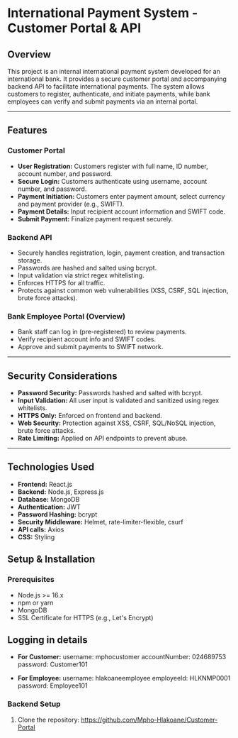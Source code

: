 # International Payment System - Customer Portal & API

## Overview

This project is an internal international payment system developed for an international bank. It provides a secure customer portal and accompanying backend API to facilitate international payments. The system allows customers to register, authenticate, and initiate payments, while bank employees can verify and submit payments via an internal portal.

---

## Features

### Customer Portal

- **User Registration:** Customers register with full name, ID number, account number, and password.
- **Secure Login:** Customers authenticate using username, account number, and password.
- **Payment Initiation:** Customers enter payment amount, select currency and payment provider (e.g., SWIFT).
- **Payment Details:** Input recipient account information and SWIFT code.
- **Submit Payment:** Finalize payment request securely.

### Backend API

- Securely handles registration, login, payment creation, and transaction storage.
- Passwords are hashed and salted using bcrypt.
- Input validation via strict regex whitelisting.
- Enforces HTTPS for all traffic.
- Protects against common web vulnerabilities (XSS, CSRF, SQL injection, brute force attacks).

### Bank Employee Portal (Overview)

- Bank staff can log in (pre-registered) to review payments.
- Verify recipient account info and SWIFT codes.
- Approve and submit payments to SWIFT network.

---

## Security Considerations

- **Password Security:** Passwords hashed and salted with bcrypt.
- **Input Validation:** All user input is validated and sanitized using regex whitelists.
- **HTTPS Only:** Enforced on frontend and backend.
- **Web Security:** Protection against XSS, CSRF, SQL/NoSQL injection, brute force attacks.
- **Rate Limiting:** Applied on API endpoints to prevent abuse.

---

## Technologies Used

- **Frontend:** React.js
- **Backend:** Node.js, Express.js
- **Database:** MongoDB
- **Authentication:** JWT 
- **Password Hashing:** bcrypt
- **Security Middleware:** Helmet, rate-limiter-flexible, csurf
- **API calls:** Axios
- **CSS:** Styling

## Setup & Installation

### Prerequisites

- Node.js >= 16.x
- npm or yarn
- MongoDB
- SSL Certificate for HTTPS (e.g., Let's Encrypt)

## Logging in details
- **For Customer:**
  username: mphocustomer
  accountNumber: 024689753
  password: Customer101

- **For Employee:**
  username: hlakoaneemployee
  employeeId: HLKNMP0001
  password: Employee101


### Backend Setup

1. Clone the repository:
   https://github.com/Mpho-Hlakoane/Customer-Portal 
